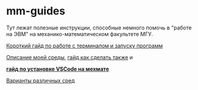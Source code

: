 # mm-guides

Тут лежат полезные инструкции, способные немного помочь в "работе на ЭВМ" на механико-математическом факультете МГУ.

[Короткий гайд по работе с терминалом и запуску программ](terminal-tiny-guide.md)

[Описание моей среды](my-stack.md), [гайд как сделать также](my-stack-guide.md) и 

[**гайд по установке VSCode на мехмате**](mm-vscode.md)

[Варианты различных сред](stack-list.md)
